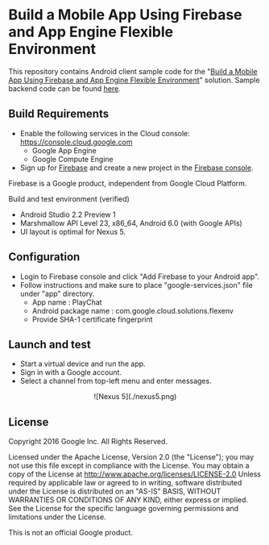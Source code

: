 # Build a Mobile App Using Firebase and App Engine Flexible Environment
This repository contains Android client sample code for the "[Build a Mobile App Using Firebase and App Engine Flexible Environment](https://cloud.google.com/solutions/mobile/mobile-firebase-app-engine-flexible)" solution. Sample backend code can be found [here](https://github.com/GoogleCloudPlatform/firebase-appengine-backend).

## Build Requirements

- Enable the following services in the Cloud console: https://console.cloud.google.com
  - Google App Engine
  - Google Compute Engine
- Sign up for [Firebase](https://firebase.google.com/) and create a new project in the [Firebase console](htps://console.firebase.google.com/).

Firebase is a Google product, independent from Google Cloud Platform.

Build and test environment (verified)
- Android Studio 2.2 Preview 1
- Marshmallow API Level 23, x86_64, Android 6.0 (with Google APIs)
- UI layout is optimal for Nexus 5.

## Configuration

- Login to Firebase console and click "Add Firebase to your Android app".
- Follow instructions and make sure to place "google-services.json" file under "app" directory.
  - App name : PlayChat
  - Android package name : com.google.cloud.solutions.flexenv
  - Provide SHA-1 certificate fingerprint

## Launch and test
- Start a virtual device and run the app.
- Sign in with a Google account.
- Select a channel from top-left menu and enter messages.

<center>![Nexus 5](./nexus5.png)</center>


## License
 Copyright 2016 Google Inc. All Rights Reserved.

 Licensed under the Apache License, Version 2.0 (the "License"); you may not use this file except in compliance with the License. You may obtain a copy of the License at
      http://www.apache.org/licenses/LICENSE-2.0
Unless required by applicable law or agreed to in writing, software distributed under the License is distributed on an "AS-IS" BASIS, WITHOUT WARRANTIES OR CONDITIONS OF ANY KIND, either express or implied.  See the License for the specific language governing permissions and limitations under the License.

This is not an official Google product.
